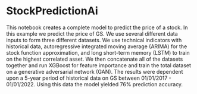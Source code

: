 # StockPredictionAi
This notebook creates a complete model to predict the price of a stock. In this example we predict the price of GS. We use several different data inputs to form three different datasets. We use technical indicators with historical data, autoregressive integrated moving average (ARIMA) for the stock function approximation, and long short-term memory (LSTM)  to train on the highest correlated asset. We then concatenate all of the datasets together and run XGBoost for feature importance and train the total dataset on a generative adversarial network (GAN). The results were dependent upon a 5-year period of historical data on GS between 01/01/2017 - 01/01/2022. Using this data the model yielded 76% prediction accuracy.
